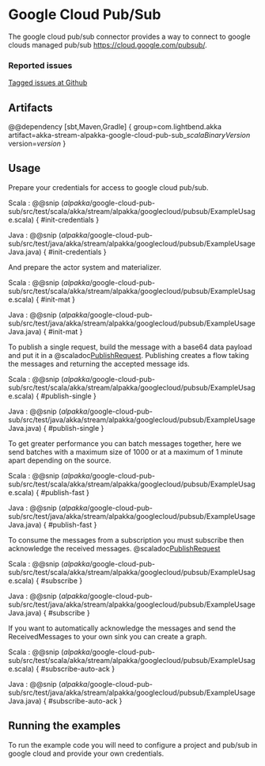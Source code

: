# Google Cloud Pub/Sub

The google cloud pub/sub connector provides a way to connect to google clouds managed pub/sub https://cloud.google.com/pubsub/.

### Reported issues

[Tagged issues at Github](https://github.com/akka/alpakka/labels/p%3Agoogle-cloud-pub-sub)

## Artifacts

@@dependency [sbt,Maven,Gradle] {
  group=com.lightbend.akka
  artifact=akka-stream-alpakka-google-cloud-pub-sub_$scalaBinaryVersion$
  version=$version$
}

## Usage

Prepare your credentials for access to google cloud pub/sub.

Scala
: @@snip ($alpakka$/google-cloud-pub-sub/src/test/scala/akka/stream/alpakka/googlecloud/pubsub/ExampleUsage.scala) { #init-credentials }

Java
: @@snip ($alpakka$/google-cloud-pub-sub/src/test/java/akka/stream/alpakka/googlecloud/pubsub/ExampleUsageJava.java) { #init-credentials }

And prepare the actor system and materializer.

Scala
: @@snip ($alpakka$/google-cloud-pub-sub/src/test/scala/akka/stream/alpakka/googlecloud/pubsub/ExampleUsage.scala) { #init-mat }

Java
: @@snip ($alpakka$/google-cloud-pub-sub/src/test/java/akka/stream/alpakka/googlecloud/pubsub/ExampleUsageJava.java) { #init-mat }

To publish a single request, build the message with a base64 data payload and put it in a @scaladoc[PublishRequest](akka.stream.alpakka.googlecloud.pubsub.PublishRequest). Publishing creates a flow taking the messages and returning the accepted message ids.

Scala
: @@snip ($alpakka$/google-cloud-pub-sub/src/test/scala/akka/stream/alpakka/googlecloud/pubsub/ExampleUsage.scala) { #publish-single }

Java
: @@snip ($alpakka$/google-cloud-pub-sub/src/test/java/akka/stream/alpakka/googlecloud/pubsub/ExampleUsageJava.java) { #publish-single }

To get greater performance you can batch messages together, here we send batches with a maximum size of 1000 or at a maximum of 1 minute apart depending on the source.

Scala
: @@snip ($alpakka$/google-cloud-pub-sub/src/test/scala/akka/stream/alpakka/googlecloud/pubsub/ExampleUsage.scala) { #publish-fast }

Java
: @@snip ($alpakka$/google-cloud-pub-sub/src/test/java/akka/stream/alpakka/googlecloud/pubsub/ExampleUsageJava.java) { #publish-fast }

To consume the messages from a subscription you must subscribe then acknowledge the received messages. @scaladoc[PublishRequest](akka.stream.alpakka.googlecloud.pubsub.ReceivedMessage)

Scala
: @@snip ($alpakka$/google-cloud-pub-sub/src/test/scala/akka/stream/alpakka/googlecloud/pubsub/ExampleUsage.scala) { #subscribe }

Java
: @@snip ($alpakka$/google-cloud-pub-sub/src/test/java/akka/stream/alpakka/googlecloud/pubsub/ExampleUsageJava.java) { #subscribe }

If you want to automatically acknowledge the messages and send the ReceivedMessages to your own sink you can create a graph.

Scala
: @@snip ($alpakka$/google-cloud-pub-sub/src/test/scala/akka/stream/alpakka/googlecloud/pubsub/ExampleUsage.scala) { #subscribe-auto-ack }

Java
: @@snip ($alpakka$/google-cloud-pub-sub/src/test/java/akka/stream/alpakka/googlecloud/pubsub/ExampleUsageJava.java) { #subscribe-auto-ack }

## Running the examples

To run the example code you will need to configure a project and pub/sub in google cloud and provide your own credentials.

